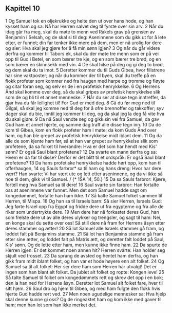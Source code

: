 ## Kapittel 10

1 Og Samuel tok en oljekrukke og helte den ut over hans hode, og han kysset ham og sa: Nå har Herren salvet deg til fyrste over sin arv.
2 Når du idag går fra meg, skal du møte to menn ved Rakels grav på grensen av Benjamin i Selsah, og de skal si til deg: Aseninnene som du gikk ut for å lete etter, er funnet; din far tenker ikke mere på dem, men er nå urolig for dere og sier: Hva skal jeg gjøre for å få min sønn igjen?
3 Og når du går videre derfra og kommer til Tabors ek, skal du der møte tre menn som er på vei opp til Gud i Betel, en som bærer tre kje, og en som bærer tre brød, og en som bærer en skinnsekk med vin.
4 De skal hilse på deg og gi deg to brød, og dem skal du ta imot.
5 Deretter kommer du til Guds Gibea, hvor filistrene har sine vaktposter; og når du kommer der til byen, skal du treffe på en flokk profeter som kommer ned fra haugen med harpe og tromme og fløyte og citar foran seg, og selv er de i en profetisk henrykkelse.
6 Og Herrens Ånd skal komme over deg, så du skal gripes av profetisk henrykkelse slik som de og bli til et annet menneske.
7 Når du ser at disse tegn inntreffer, da gjør hva du får leilighet til! For Gud er med deg.
8 Gå du før meg ned til Gilgal, så skal jeg komme ned til deg for å ofre brennoffer og takkoffer; syv dager skal du bie, inntil jeg kommer til deg, og da skal jeg la deg få vite hva du skal gjøre.
9 Da nå Saul vendte seg og gikk sin vei fra Samuel, da gav Gud ham et annet hjerte, og samme dag traff alle disse tegn inn.
10 Da de kom til Gibea, kom en flokk profeter ham i møte; da kom Guds Ånd over ham, og han ble grepet av profetisk henrykkelse midt iblant dem.
11 Og da alle de som kjente ham før, så at han var grepet av henrykkelse slik som profetene, da sa folket til hverandre: Hva er det som har hendt med Kis' sønn? Er også Saul blant profetene?
12 Da svarte en mann derfra og sa: Hvem er da far til disse? Derfor er det blitt til et ordspråk: Er også Saul blant profetene?
13 Da hans profetiske henrykkelse hadde hørt opp, kom han til offerhaugen,
14 og Sauls farbror* sa til ham og hans dreng: Hvor har dere vært? Han svarte: Vi har vært ute og lett etter aseninnene, og da vi ikke så noe til dem, gikk vi til Samuel. / {* 1SA 14, 50.}
15 Da sa Sauls farbror: Kjære, fortell meg hva Samuel sa til dere!
16 Saul svarte sin farbror: Han fortalte oss at aseninnene var funnet. Men det som Samuel hadde sagt om kongedømmet, fortalte han ham ikke.
17 Så kalte Samuel folket sammen til Herren, til Mispa.
18 Og han sa til Israels barn: Så sier Herren, Israels Gud: Jeg førte Israel opp fra Egypt og fridde dere ut fra egypterne og fra alle de riker som undertrykte dere.
19 Men dere har nå forkastet deres Gud, han som frelste dere ut av alle deres ulykker og trengsler, og sagt til ham: Nei, en konge skal du sette over oss! Så still dere nå fram for Herrens åsyn etter deres stammer og ætter!
20 Så lot Samuel alle Israels stammer gå fram, og loddet falt på Benjamins stamme.
21 Så lot han Benjamins stamme gå fram etter sine ætter, og loddet falt på Matris ætt, og deretter falt loddet på Saul, Kis' sønn. Og de lette etter ham, men kunne ikke finne ham.
22 Da spurte de Herren igjen: Er det kommet noen annen hit? Herren svarte: Han holder seg skjult ved trosset.
23 Da sprang de avsted og hentet ham derfra, og han gikk fram midt iblant folket, og han var et hode høyere enn alt folket.
24 Og Samuel sa til alt folket: Her ser dere ham som Herren har utvalgt! Det er ingen som han blant alt folket. Da jublet alt folket og ropte: Kongen leve!
25 Så talte Samuel til folket om kongedømmets rett og skrev det opp i en bok; den la han ned for Herrens åsyn. Deretter lot Samuel alt folket fare, hver til sitt hjem.
26 Saul dro og hjem til Gibea, og med ham fulgte den flokk hvis hjerte Gud hadde rørt ved.
27 Men noen ugudelige mennesker sa: Hva hjelp skal denne kunne gi oss? Og de ringeaktet ham og kom ikke med gaver til ham; men han lot som han ikke merket det.

